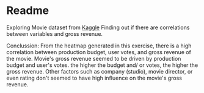 # Readme </br>
Exploring Movie dataset from [Kaggle](https://www.kaggle.com/danielgrijalvas/movies)
Finding out if there are correlations between variables and gross revenue. 

Conclussion: 
From the heatmap generated in this exercise, there is a high correlation between production budget, user votes, and gross revenue of the movie.
Movie's gross revenue seemed to be driven by production budget and user's votes. the higher the budget and/ or votes, the higher the gross revenue. 
Other factors such as company (studio), movie director, or even rating don't seemed to have high influence on the movie's gross revenue. 

